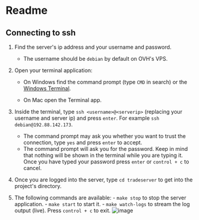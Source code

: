 # Readme

## Connecting to ssh

1. Find the server's ip address and your username and password.
    - The username should be `debian` by default on OVH's VPS.
2. Open your terminal application:

    - On Windows find the command prompt (type `CMD` in search) or the [Windows Terminal](https://apps.microsoft.com/detail/9n0dx20hk701?rtc=1&hl=en-ca&gl=CA).

    - On Mac open the Terminal app.

3. Inside the terminal, type `ssh <username>@<serverip>` (replacing your username and server ip) and press `enter`. For example `ssh debian@192.88.142.173`.
    - The command prompt may ask you whether you want to trust the connection, type `yes` and press `enter` to accept.
    - The command prompt will ask you for the password. Keep in mind that nothing will be shown in the terminal while you are typing it. Once you have typed your password press `enter` or `control + c` to cancel.
4. Once you are logged into the server, type `cd tradeserver` to get into the project's directory.
5. The following commands are available: - `make stop` to stop the server application. - `make start` to start it. - `make watch-logs` to stream the log output (live). Press `control + c` to exit.
   ![image]()

